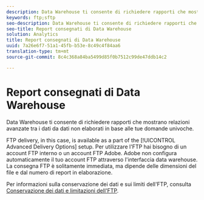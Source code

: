 ```yaml
---
description: Data Warehouse ti consente di richiedere rapporti che mostrano relazioni avanzate tra i dati da dati non elaborati in base alle tue domande univoche.
keywords: ftp;sftp
seo-description: Data Warehouse ti consente di richiedere rapporti che mostrano relazioni avanzate tra i dati da dati non elaborati in base alle tue domande univoche.
seo-title: Report consegnati di Data Warehouse
solution: Analytics
title: Report consegnati di Data Warehouse
uuid: 7a26e6f7-51a1-45fb-b53e-8c49c4f84aa6
translation-type: tm+mt
source-git-commit: 8c4c368a84ba5499d85f0b7512c99de47ddb14c2

---
```



# Report consegnati di Data Warehouse

Data Warehouse ti consente di richiedere rapporti che mostrano relazioni avanzate tra i dati da dati non elaborati in base alle tue domande univoche.

FTP delivery, in this case, is available as a part of the [!UICONTROL Advanced Delivery Options] setup. Per utilizzare l'FTP hai bisogno di un account FTP interno o un account FTP Adobe. Adobe non configura automaticamente il tuo account FTP attraverso l'interfaccia data warehouse. La consegna FTP è solitamente immediata, ma dipende delle dimensioni del file e dal numero di report in elaborazione.

Per informazioni sulla conservazione dei dati e sui limiti dell'FTP, consulta [Conservazione dei dati e limitazioni dell'FTP](/help/export/ftp-and-sftp/ftp-limits.md).
